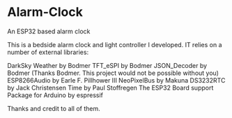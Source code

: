 # Alarm-Clock
An ESP32 based alarm clock

This is a bedside alarm clock and light controller I developed. IT relies on a number of external libraries:

DarkSky Weather by Bodmer
  TFT_eSPI by Bodmer
  JSON_Decoder by Bodmer
  (Thanks Bodmer. This project would not be possible without you)
  ESP8266Audio by Earle F. Pillhower III
  NeoPixelBus by Makuna
  DS3232RTC by Jack Christensen
  Time by Paul Stoffregen
  The ESP32 Board support Package for Arduino by espressif

Thanks and credit to all of them. 
